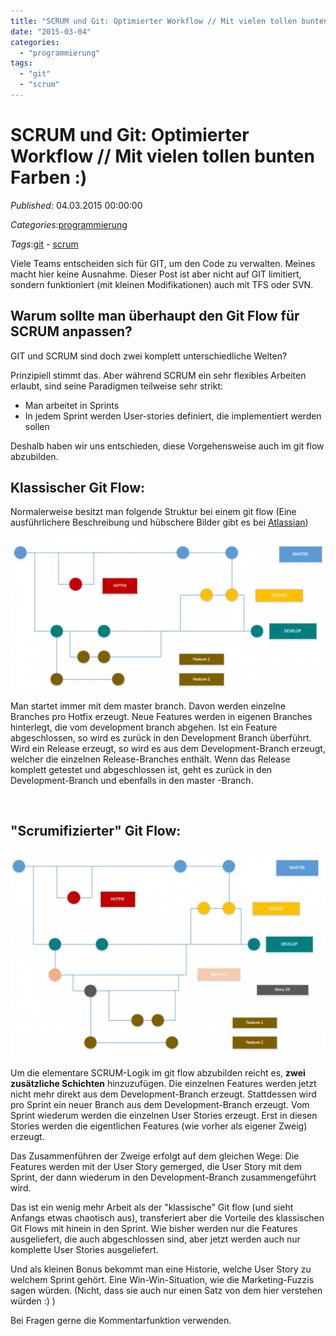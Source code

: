```yaml
---
title: "SCRUM und Git: Optimierter Workflow // Mit vielen tollen bunten Farben :)"
date: "2015-03-04"
categories: 
  - "programmierung"
tags: 
  - "git"
  - "scrum"
---
```

# SCRUM und Git: Optimierter Workflow // Mit vielen tollen bunten Farben :)
_Published:_ 04.03.2015 00:00:00

_Categories_:[programmierung](/dotnetwork/de/categories#programmierung)

_Tags_:[git](/dotnetwork/de/tags#git) - [scrum](/dotnetwork/de/tags#scrum)


Viele Teams entscheiden sich für GIT, um den Code zu verwalten. Meines macht hier keine Ausnahme. Dieser Post ist aber nicht auf GIT limitiert, sondern funktioniert (mit kleinen Modifikationen) auch mit TFS oder SVN.

## Warum sollte man überhaupt den Git Flow für SCRUM anpassen?

GIT und SCRUM sind doch zwei komplett unterschiedliche Welten?

Prinzipiell stimmt das. Aber während SCRUM ein sehr flexibles Arbeiten erlaubt, sind seine Paradigmen teilweise sehr strikt:

- Man arbeitet in Sprints
- In jedem Sprint werden User-stories definiert, die implementiert werden sollen

Deshalb haben wir uns entschieden, diese Vorgehensweise auch im git flow abzubilden.

## Klassischer Git Flow:

Normalerweise besitzt man folgende Struktur bei einem git flow (Eine ausführlichere Beschreibung und hübschere Bilder gibt es bei [Atlassian](https://www.atlassian.com/git/tutorials/comparing-workflows/gitflow-workflow))

[![classic git flow](images/gitflow1.png)](http://dotnet.work/wp-content/uploads/2015/02/gitflow1.png)

Man startet immer mit dem master branch. Davon werden einzelne Branches pro Hotfix erzeugt. Neue Features werden in eigenen Branches hinterlegt, die vom development branch abgehen. Ist ein Feature abgeschlossen, so wird es zurück in den Development Branch überführt. Wird ein Release erzeugt, so wird es aus dem Development\-Branch erzeugt, welcher die einzelnen Release\-Branches enthält. Wenn das Release komplett getestet und abgeschlossen ist, geht es zurück in den Development\-Branch und ebenfalls in den master -Branch.

 

## "Scrumifizierter" Git Flow:

[![scrum git flow](images/gitflow2.png)](http://dotnet.work/wp-content/uploads/2015/02/gitflow2.png)

Um die elementare SCRUM-Logik im git flow abzubilden reicht es, **zwei zusätzliche Schichten** hinzuzufügen. Die einzelnen Features werden jetzt nicht mehr direkt aus dem Development\-Branch erzeugt. Stattdessen wird pro Sprint ein neuer Branch aus dem Development\-Branch erzeugt. Vom Sprint wiederum werden die einzelnen User Stories erzeugt. Erst in diesen Stories werden die eigentlichen Features (wie vorher als eigener Zweig) erzeugt.

Das Zusammenführen der Zweige erfolgt auf dem gleichen Wege: Die Features werden mit der User Story gemerged, die User Story mit dem Sprint, der dann wiederum in den Development\-Branch zusammengeführt wird.

Das ist ein wenig mehr Arbeit als der "klassische" Git flow (und sieht Anfangs etwas chaotisch aus), transferiert aber die Vorteile des klassischen Git Flows mit hinein in den Sprint. Wie bisher werden nur die Features ausgeliefert, die auch abgeschlossen sind, aber jetzt werden auch nur komplette User Stories ausgeliefert.

Und als kleinen Bonus bekommt man eine Historie, welche User Story zu welchem Sprint gehört. Eine Win-Win-Situation, wie die Marketing-Fuzzis sagen würden. (Nicht, dass sie auch nur einen Satz von dem hier verstehen würden :) )

Bei Fragen gerne die Kommentarfunktion verwenden.
